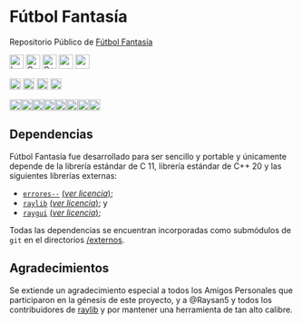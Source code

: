 # Fútbol Fantasía

Repositorio Público de [Fútbol Fantasía](https://futbolfantasia.ar)
 


<img src="https://img.shields.io/badge/hecho_por-Ch'aska-253545?style=for-the-badge" alt="hecho_por_Chaska" height="25px"/> <img src="https://img.shields.io/badge/C_11-00599C?style=for-the-badge&logo=c&logoColor=white" alt="C" height="25px"/> <img src="https://img.shields.io/badge/C%2B%2B_20-4549BF?style=for-the-badge&logo=c%2B%2B&logoColor=white" alt="C++" height="25px"/> <a href=https://www.raylib.com><img src="https://img.shields.io/badge/RAYLIB-202020?style=for-the-badge" alt="raylib" height="25px"/></a> <a href=https://github.com/Hernanatn/errores--><img src="https://img.shields.io/badge/errores-----202020?style=for-the-badge" alt="errores--" height="25px"/></a>

<img src="https://img.shields.io/badge/compilación-pasando-lightgrey?style=for-the-badge" alt="compilación" height="20px"/> <img src="https://img.shields.io/badge/pruebas-pasando-lightgrey?style=for-the-badge" alt="pruebas" height="20px"/> <a href=https://github.com/hernanatn/github.com/hernanatn/futbol_fantasia/releases/latest><img src="https://img.shields.io/badge/Versión-0.0.1--alpha-lightgrey?style=for-the-badge" alt="version" height="20px"/></a> <img src="https://img.shields.io/badge/Licencia-CC_BY--NC--ND_4.0-lightgrey?style=for-the-badge" alt="licencia" height="20px"/>

<img src="https://img.shields.io/badge/Plataformas--555555?style=for-the-badge" alt="Safari" height="20px"/><img src="https://img.shields.io/badge/WIN_7-08b6f1?style=for-the-badge&logo=&logoColor=white" alt="Win7" height="20px"/><img src="https://img.shields.io/badge/WIN_10%2F11-087ddd?style=for-the-badge&logo=&logoColor=white" alt="Win11" height="20px"/><img src="https://img.shields.io/badge/Linux-FCC624?style=for-the-badge&logo=linux&logoColor=202020" alt="Linux" height="20px"/><img src="https://img.shields.io/badge/Android-3DDC84?style=for-the-badge&logo=android&logoColor=white" alt="Android" height="20px"/><img src="https://img.shields.io/badge/-252525?style=for-the-badge&logo=Safari&logoColor=white" alt="Safari" height="20px"/><img src="https://img.shields.io/badge/-708F9F?style=for-the-badge&logo=Google-chrome&logoColor=white" alt="Chromium" height="20px"/><img src="https://img.shields.io/badge/-FF7139?style=for-the-badge&logo=Firefox-Browser&logoColor=white" alt="Firefox-Like" height="20px"/>


## Dependencias
Fútbol Fantasía fue desarrollado para ser sencillo y portable y únicamente depende de la librería estándar de C 11, librería estándar de C++ 20 y las siguientes librerías externas:
- [`errores--`](https://github.com/Hernanatn/errores--) [(*ver licencia*)](/externos/errores--/LICENSE);
- [`raylib`](https://github.com/raysan5/raylib) [(*ver licencia*)](/externos/raylib/LICENSE); y
- [`raygui`](https://github.com/raysan5/raygui) [(*ver licencia*)](/externos/raygui/LICENSE);

Todas las dependencias se encuentran incorporadas como submódulos de `git` en el directorios [/externos](/externos). 

## Agradecimientos
Se extiende un agradecimiento especial a todos los Amigos Personales que participaron en la génesis de este proyecto, y a @Raysan5 y todos los contribuidores de [raylib](https://github.com/raysan5/raylib) y  por mantener una herramienta de tan alto calibre.
